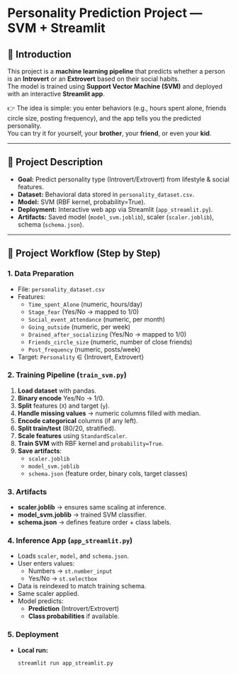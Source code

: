 # Personality Prediction Project — SVM + Streamlit

## 📌 Introduction
This project is a **machine learning pipeline** that predicts whether a person is an **Introvert** or an **Extrovert** based on their social habits.  
The model is trained using **Support Vector Machine (SVM)** and deployed with an interactive **Streamlit app**.  

👉 The idea is simple: you enter behaviors (e.g., hours spent alone, friends circle size, posting frequency), and the app tells you the predicted personality.  
You can try it for yourself, your **brother**, your **friend**, or even your **kid**.

---

## 📖 Project Description
- **Goal:** Predict personality type (Introvert/Extrovert) from lifestyle & social features.  
- **Dataset:** Behavioral data stored in `personality_dataset.csv`.  
- **Model:** SVM (RBF kernel, probability=True).  
- **Deployment:** Interactive web app via Streamlit (`app_streamlit.py`).  
- **Artifacts:** Saved model (`model_svm.joblib`), scaler (`scaler.joblib`), schema (`schema.json`).  

---

## 🔄 Project Workflow (Step by Step)

### 1. Data Preparation
- File: `personality_dataset.csv`  
- Features:
  - `Time_spent_Alone` (numeric, hours/day)  
  - `Stage_fear` (Yes/No → mapped to 1/0)  
  - `Social_event_attendance` (numeric, per month)  
  - `Going_outside` (numeric, per week)  
  - `Drained_after_socializing` (Yes/No → mapped to 1/0)  
  - `Friends_circle_size` (numeric, number of close friends)  
  - `Post_frequency` (numeric, posts/week)  
- Target: `Personality` ∈ {Introvert, Extrovert}  

### 2. Training Pipeline (`train_svm.py`)
1. **Load dataset** with pandas.  
2. **Binary encode** Yes/No → 1/0.  
3. **Split** features (`X`) and target (`y`).  
4. **Handle missing values** → numeric columns filled with median.  
5. **Encode categorical** columns (if any left).  
6. **Split train/test** (80/20, stratified).  
7. **Scale features** using `StandardScaler`.  
8. **Train SVM** with RBF kernel and `probability=True`.  
9. **Save artifacts**:  
   - `scaler.joblib`  
   - `model_svm.joblib`  
   - `schema.json` (feature order, binary cols, target classes)  

### 3. Artifacts
- **scaler.joblib** → ensures same scaling at inference.  
- **model_svm.joblib** → trained SVM classifier.  
- **schema.json** → defines feature order + class labels.  

### 4. Inference App (`app_streamlit.py`)
- Loads `scaler`, `model`, and `schema.json`.  
- User enters values:
  - Numbers → `st.number_input`  
  - Yes/No → `st.selectbox`  
- Data is reindexed to match training schema.  
- Same scaler applied.  
- Model predicts:
  - **Prediction** (Introvert/Extrovert)  
  - **Class probabilities** if available.  

### 5. Deployment
- **Local run:**  
  ```bash
  streamlit run app_streamlit.py
